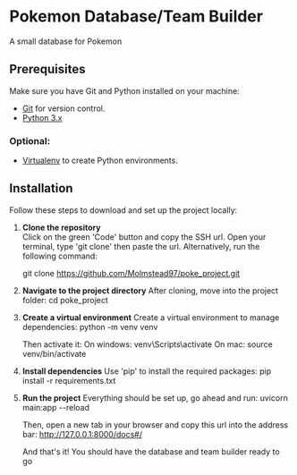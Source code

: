 # Pokemon Database/Team Builder

A small database for Pokemon

## Prerequisites

Make sure you have Git and Python installed on your machine:

- [Git](https://git-scm.com/) for version control.
- [Python 3.x](https://www.python.org/downloads/)

### Optional:
- [Virtualenv](https://virtualenv.pypa.io/en/latest/) to create Python environments.

## Installation

Follow these steps to download and set up the project locally:

1. **Clone the repository**  
   Click on the green 'Code' button and copy the SSH url. Open your terminal, type 'git clone' then paste the url. Alternatively, run the following command:

   git clone https://github.com/Molmstead97/poke_project.git

2. **Navigate to the project directory**
   After cloning, move into the project folder:
      cd poke_project

4. **Create a virtual environment**
   Create a virtual environment to manage dependencies:
      python -m venv venv

   Then activate it:
      On windows:
         venv\Scripts\activate
      On mac:
         source venv/bin/activate

6. **Install dependencies**
   Use 'pip' to install the required packages:
      pip install -r requirements.txt

7. **Run the project**
   Everything should be set up, go ahead and run:
      uvicorn main:app --reload

   Then, open a new tab in your browser and copy this url into the address bar:
      http://127.0.0.1:8000/docs#/

   And that's it! You should have the database and team builder ready to go


